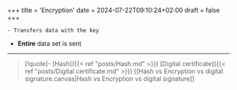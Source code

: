 +++
title = 'Encryption'
date = 2024-07-22T09:10:24+02:00
draft = false
+++

    - Transfers data with the key 
- **Entire** data set is sent

--- 
>[!quote]-
[Hash]({{< ref "posts/Hash.md" >}})
[Digital certificate]({{< ref "posts/Digital certificate.md" >}})
[[Hash vs Encryption vs digital signature.canvas|Hash vs Encryption vs digital signature]]